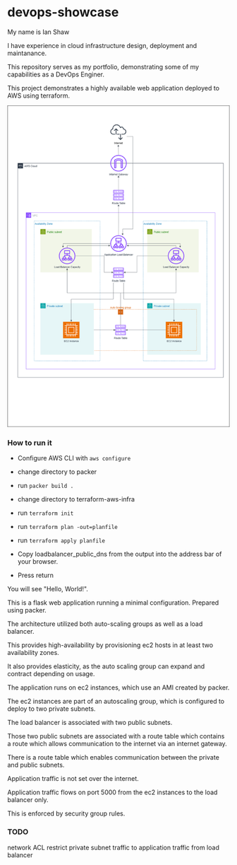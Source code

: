 # devops-showcase

My name is Ian Shaw

I have experience in cloud infrastructure design, deployment and maintanance.

This repository serves as my portfolio, demonstrating some of my capabilities as a DevOps Enginer.

This project demonstrates a highly available web application deployed to AWS using terraform.

![title](asg.png)

### How to run it
- Configure AWS CLI with `aws configure`
- change directory to packer
- run `packer build .`
- change directory to terraform-aws-infra
- run `terraform init`
- run `terraform plan -out=planfile`
- run `terraform apply planfile`

- Copy loadbalancer_public_dns from the output into the address bar of your browser.
- Press return

You will see "Hello, World!".

This is a flask web application running a minimal configuration. Prepared using packer.

The architecture utilized both auto-scaling groups as well as a load balancer.

This provides high-availability by provisioning ec2 hosts in at least two availability zones.

It also provides elasticity, as the auto scaling group can expand and contract depending on usage.

The application runs on ec2 instances, which use an AMI created by packer.

The ec2 instances are part of an autoscaling group, which is configured to deploy to two private subnets.

The load balancer is associated with two public subnets.

Those two public subnets are associated with a route table which contains a route which allows communication to the internet via an internet gateway.

There is a route table which enables communication between the private and public subnets.

Application traffic is not set over the internet.

Application traffic flows on port 5000 from the ec2 instances to the load balancer only.

This is enforced by security group rules.

### TODO
network ACL restrict private subnet traffic to application traffic from load balancer